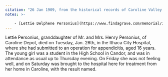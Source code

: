```yaml
---
citation: "26 Jan 1909, from the historical records of Caroline Valley Community Church. Original source unknown."
notes: >-

    - [Lettie Delphene Personius](https://www.findagrave.com/memorial/177471725/lettie-delphene-personius) (Mar 1892 to 26 Jan 1909).
---
```

Lettie Personius, granddaughter of Mr. and Mrs. Henry Personius, of Caroline Depot, died on Tuesday, Jan. 26th, in the Ithaca City Hospital, where she had submitted to an operation for appendicitis, aged 16 years. The young girl was a student in the High School in Candor, and was in attendance as usual up to Thursday evening. On Friday she was not feeling well, and on Saturday was brought to the hospital here for treatment from her home in Caroline, with the result named.

